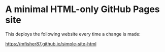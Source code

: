# A minimal HTML-only GitHub Pages site

This deploys the following website every time a change is made:

<https://mfisher87.github.io/simple-site-html>
